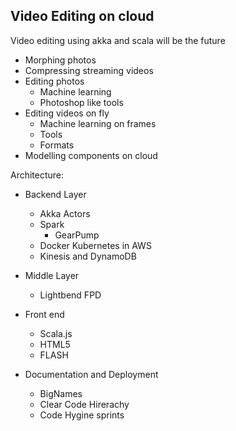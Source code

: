 ## Video Editing on cloud

 Video editing using akka and scala will be the future
   - Morphing photos
   - Compressing streaming videos
   - Editing photos
      - Machine learning
      - Photoshop like tools
   - Editing videos on fly
      - Machine learning on frames
      - Tools
      - Formats
   - Modelling components on cloud

 Architecture:

 - Backend Layer
   - Akka Actors
   - Spark
      - GearPump
   - Docker Kubernetes in AWS
   - Kinesis and DynamoDB

 - Middle Layer
     - Lightbend FPD

 - Front end
     - Scala.js
     - HTML5
     - FLASH

 - Documentation and Deployment
    - BigNames
    - Clear Code Hirerachy
    - Code Hygine sprints